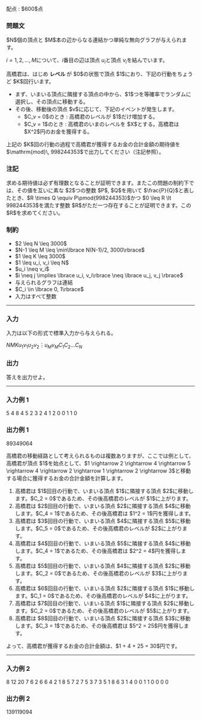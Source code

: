 
<div>

<span>

<span>

<p>
配点 : $600$点
</p>

<div>

<section>

### **問題文**

<p>
$N$個の頂点と $M$本の辺からなる連結かつ単純な無向グラフが与えられます。

$i = 1, 2, \ldots, M$について、$i$番目の辺は頂点 $u_i$と頂点 $v_i$を結んでいます。
</p>

<p>
高橋君は、はじめ
<strong>
レベル
</strong>
が $0$の状態で頂点 $1$におり、下記の行動をちょうど $K$回行います。
</p>

<ul>

<li>
まず、いまいる頂点に隣接する頂点の中から、$1$つを等確率でランダムに選択し、その頂点に移動する。
</li>

<li>
その後、移動後の頂点 $v$に応じて、下記のイベントが発生します。
<ul>

<li>
$C_v = 0$のとき : 高橋君のレベルが $1$だけ増加する。
</li>

<li>
$C_v = 1$のとき : 高橋君のいまのレベルを $X$とする。高橋君は $X^2$円のお金を獲得する。
</li>

</ul>

</li>

</ul>

<p>
上記の $K$回の行動の過程で高橋君が獲得するお金の合計金額の期待値を $\mathrm{mod}\, 998244353$で出力してください（注記参照）。
</p>

</section>

</div>

<div>

<section>

### **注記**

<p>
求める期待値は必ず有理数となることが証明できます。またこの問題の制約下では、その値を互いに素な $2$つの整数 $P$, $Q$を用いて $\frac{P}{Q}$と表したとき、$R \times Q \equiv P\pmod{998244353}$かつ $0 \leq R \lt 998244353$を満たす整数 $R$がただ一つ存在することが証明できます。この $R$を求めてください。
</p>

</section>

</div>

<div>

<section>

### **制約**

<ul>

<li>
$2 \leq N \leq 3000$
</li>

<li>
$N-1 \leq M \leq \min\lbrace N(N-1)/2, 3000\rbrace$
</li>

<li>
$1 \leq K \leq 3000$
</li>

<li>
$1 \leq u_i, v_i \leq N$
</li>

<li>
$u_i \neq v_i$
</li>

<li>
$i \neq j \implies \lbrace u_i, v_i\rbrace \neq \lbrace u_j, v_j \rbrace$
</li>

<li>
与えられるグラフは連結
</li>

<li>
$C_i \in \lbrace 0, 1\rbrace$
</li>

<li>
入力はすべて整数
</li>

</ul>

</section>

</div>

---

<div>

<div>

<section>

### **入力**

<p>
入力は以下の形式で標準入力から与えられる。
</p>

<div>

$N$$M$$K$$u_1$$v_1$$u_2$$v_2$$\vdots$$u_M$$v_M$$C_1$$C_2$$\ldots$$C_N$
</div>

</section>

</div>

<div>

<section>

### **出力**

<p>
答えを出力せよ。
</p>

</section>

</div>

</div>

---

<div>

<section>

### **入力例 1**

<div>

5 4 8
4 5
2 3
2 4
1 2
0 0 1 1 0

</div>

</section>

</div>

<div>

<section>

### **出力例 1**

<div>

89349064

</div>

<p>
高橋君の移動経路として考えられるものは複数ありますが、ここでは例として、高橋君が頂点 $1$を始点として、$1 \rightarrow 2 \rightarrow 4 \rightarrow 5 \rightarrow 4 \rightarrow 2 \rightarrow 1 \rightarrow 2 \rightarrow 3$と移動する場合に獲得するお金の合計金額を計算します。
</p>

<ol>

<li>
高橋君は $1$回目の行動で、いまいる頂点 $1$に隣接する頂点 $2$に移動します。$C_2 = 0$であるため、その後高橋君のレベルが $1$に上がります。
</li>

<li>
高橋君は $2$回目の行動で、いまいる頂点 $2$に隣接する頂点 $4$に移動します。$C_4 = 1$であるため、その後高橋君は $1^2 = 1$円を獲得します。
</li>

<li>
高橋君は $3$回目の行動で、いまいる頂点 $4$に隣接する頂点 $5$に移動します。$C_5 = 0$であるため、その後高橋君のレベルが $2$に上がります。
</li>

<li>
高橋君は $4$回目の行動で、いまいる頂点 $5$に隣接する頂点 $4$に移動します。$C_4 = 1$であるため、その後高橋君は $2^2 = 4$円を獲得します。
</li>

<li>
高橋君は $5$回目の行動で、いまいる頂点 $4$に隣接する頂点 $2$に移動します。$C_2 = 0$であるため、その後高橋君のレベルが $3$に上がります。
</li>

<li>
高橋君は $6$回目の行動で、いまいる頂点 $2$に隣接する頂点 $1$に移動します。$C_1 = 0$であるため、その後高橋君のレベルが $4$に上がります。
</li>

<li>
高橋君は $7$回目の行動で、いまいる頂点 $1$に隣接する頂点 $2$に移動します。$C_2 = 0$であるため、その後高橋君のレベルが $5$に上がります。
</li>

<li>
高橋君は $8$回目の行動で、いまいる頂点 $2$に隣接する頂点 $3$に移動します。$C_3 = 1$であるため、その後高橋君は $5^2 = 25$円を獲得します。
</li>

</ol>

<p>
よって、高橋君が獲得するお金の合計金額は、$1 + 4 + 25 = 30$円です。
</p>

</section>

</div>

---

<div>

<section>

### **入力例 2**

<div>

8 12 20
7 6
2 6
6 4
2 1
8 5
7 2
7 5
3 7
3 5
1 8
6 3
1 4
0 0 1 1 0 0 0 0

</div>

</section>

</div>

<div>

<section>

### **出力例 2**

<div>

139119094

</div>

</section>

</div>

</span>

</span>

</div>
